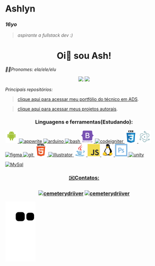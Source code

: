 # **Ashlyn**
### _16yo_
> _aspirante a fullstack dev :)_

<h1 align= "center"> Oi👋 sou Ash!</h1>

_🏳️‍🌈Pronomes: ela/ele/elu_ 

<div align="center">
  
  <img height="180em" src="https://github-readme-stats.vercel.app/api?username=cemeterydriiver&show_icons=true&theme=radical&include_all_commits=true&count_private=true"/>
  <img height="180em" src="https://github-readme-stats.vercel.app/api/top-langs/?username=cemeterydriiver&layout=compact&langs_count=7&theme=radical"/>

</div>




*Principais repositórios:*


> [clique aqui para acessar meu portfólio do técnico em ADS](https://github.com/cemeterydriiver/portfolio_ads).

>[clique aqui para acessar meus projetos autorais](https://github.com/cemeterydriiver/projetos).





 <h3 align="center">Linguagens e ferramentas(Estudando):</h3>
<p align="left"> <a href="https://developer.android.com" target="_blank" rel="noreferrer"> <img src="https://raw.githubusercontent.com/devicons/devicon/master/icons/android/android-original-wordmark.svg" alt="android" width="40" height="40"/> </a> <a href="https://appwrite.io" target="_blank" rel="noreferrer"> <img src="https://www.vectorlogo.zone/logos/appwriteio/appwriteio-icon.svg" alt="appwrite" width="40" height="40"/> </a> <a href="https://www.arduino.cc/" target="_blank" rel="noreferrer"> <img src="https://cdn.worldvectorlogo.com/logos/arduino-1.svg" alt="arduino" width="40" height="40"/> </a> <a href="https://www.gnu.org/software/bash/" target="_blank" rel="noreferrer"> <img src="https://www.vectorlogo.zone/logos/gnu_bash/gnu_bash-icon.svg" alt="bash" width="40" height="40"/> </a> <a href="https://getbootstrap.com" target="_blank" rel="noreferrer"> <img src="https://raw.githubusercontent.com/devicons/devicon/master/icons/bootstrap/bootstrap-plain-wordmark.svg" alt="bootstrap" width="40" height="40"/> </a> <a href="https://codeigniter.com" target="_blank" rel="noreferrer"> <img src="https://cdn.worldvectorlogo.com/logos/codeigniter.svg" alt="codeigniter" width="40" height="40"/> </a> <a href="https://www.w3schools.com/css/" target="_blank" rel="noreferrer"> <img src="https://raw.githubusercontent.com/devicons/devicon/master/icons/css3/css3-original-wordmark.svg" alt="css3" width="40" height="40"/> </a> <a href="https://www.electronjs.org" target="_blank" rel="noreferrer"> <img src="https://raw.githubusercontent.com/devicons/devicon/master/icons/electron/electron-original.svg" alt="electron" width="40" height="40"/> </a> <a href="https://www.figma.com/" target="_blank" rel="noreferrer"> <img src="https://www.vectorlogo.zone/logos/figma/figma-icon.svg" alt="figma" width="40" height="40"/> </a> <a href="https://git-scm.com/" target="_blank" rel="noreferrer"> <img src="https://www.vectorlogo.zone/logos/git-scm/git-scm-icon.svg" alt="git" width="40" height="40"/> </a> <a href="https://www.w3.org/html/" target="_blank" rel="noreferrer"> <img src="https://raw.githubusercontent.com/devicons/devicon/master/icons/html5/html5-original-wordmark.svg" alt="html5" width="40" height="40"/> </a> <a href="https://www.adobe.com/in/products/illustrator.html" target="_blank" rel="noreferrer"> <img src="https://www.vectorlogo.zone/logos/adobe_illustrator/adobe_illustrator-icon.svg" alt="illustrator" width="40" height="40"/> </a> <a href="https://www.java.com" target="_blank" rel="noreferrer"> <img src="https://raw.githubusercontent.com/devicons/devicon/master/icons/java/java-original.svg" alt="java" width="40" height="40"/> </a> <a href="https://developer.mozilla.org/en-US/docs/Web/JavaScript" target="_blank" rel="noreferrer"> <img src="https://raw.githubusercontent.com/devicons/devicon/master/icons/javascript/javascript-original.svg" alt="javascript" width="40" height="40"/> </a> <a href="https://www.linux.org/" target="_blank" rel="noreferrer"> <img src="https://raw.githubusercontent.com/devicons/devicon/master/icons/linux/linux-original.svg" alt="linux" width="40" height="40"/> </a> <a href="https://www.photoshop.com/en" target="_blank" rel="noreferrer"> <img src="https://raw.githubusercontent.com/devicons/devicon/master/icons/photoshop/photoshop-line.svg" alt="photoshop" width="40" height="40"/> </a> <a href="https://unity.com/" target="_blank" rel="noreferrer"> <img src="https://www.vectorlogo.zone/logos/unity3d/unity3d-icon.svg" alt="unity" width="40" height="40"/> </a> </p>
<a href="https://www.mysql.com/" target="_blank" rel="noreferrer"> <img src="https://marcas-logos.net/wp-content/uploads/2020/11/MySQL-logo.png" alt="MySql" width="100" height="60"/> 
<h3 align="CENTER">✉️Contatos:<h3>
<p align="center">
<a href="https://instagram.com/cemeterydriiver" target="blank" align="center">
<img align="center" src="https://raw.githubusercontent.com/rahuldkjain/github-profile-readme-generator/master/src/images/icons/Social/instagram.svg" alt="cemeterydriiver" height="30" width="40" /></a>
<a href="ana_clara-souza@estudante.sesisenai.org.br" target="blank" align="center">
<img align="center" src="https://logosmarcas.net/wp-content/uploads/2020/11/Gmail-Logo.png" alt="cemeterydriiver" height="30" width="50" /></a>
</p>
  
![Snake animation](https://github.com/rafaballerini/rafaballerini/blob/output/github-contribution-grid-snake.svg)
